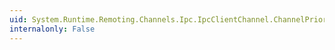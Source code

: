 ```yaml
---
uid: System.Runtime.Remoting.Channels.Ipc.IpcClientChannel.ChannelPriority
internalonly: False
---
```

